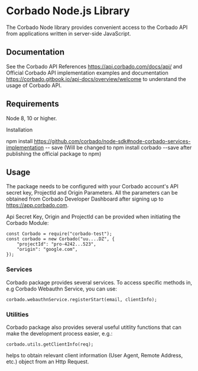 # Corbado Node.js Library 

The Corbado Node library provides convenient access to the Corbado API from applications written in server-side JavaScript.

## Documentation 

See the Corbado API References https://api.corbado.com/docs/api/ and Official Corbado API implementation examples and documentation https://corbado.gitbook.io/api-docs/overview/welcome to understand the usage of Corbado API. 

## Requirements 

Node 8, 10 or higher. 

Installation 

npm install https://github.com/corbado/node-sdk#node-corbado-services-implementation -- save (Will be changed to npm install corbado --save   after publishing the official package to npm)

## Usage 

The package needs to be configured with your Corbado account's API secret key, ProjectId and Origin Parameters. All the parameters can be obtained from Corbado Developer Dashboard after signing up to https://app.corbado.com. 

Api Secret Key, Origin and ProjectId can be provided when initiating the Corbado Module: 

```
const Corbado = require("corbado-test");
const corbado = new Corbado("uu....DZ", {
    "projectId": "pro-4242...523",
    "origin": "google.com",
});

```

### Services 

Corbado package provides several services.
To access specific methods in, e.g Corbado Webauthn Service, you can use: 

```
corbado.webauthnService.registerStart(email, clientInfo);
```


### Utilities

Corbado package also provides several useful utitlity functions that can make the development process easier, e.g.:
```
corbado.utils.getClientInfo(req);
```
helps to obtain relevant client information (User Agent, Remote Address, etc.) object from an Http Request.


